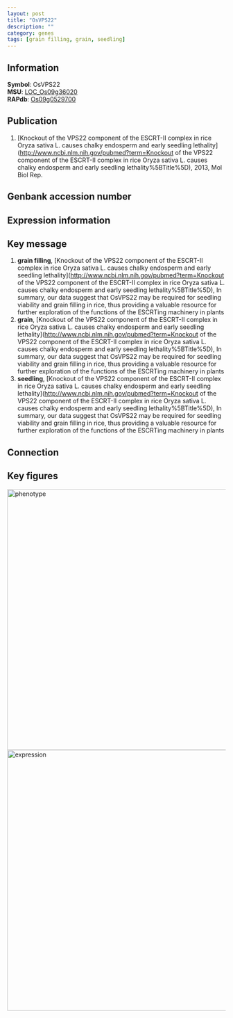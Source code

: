 ```yaml
---
layout: post
title: "OsVPS22"
description: ""
category: genes
tags: [grain filling, grain, seedling]
---
```


## Information
__Symbol__: OsVPS22  
__MSU__: [LOC_Os09g36020](http://rice.plantbiology.msu.edu/cgi-bin/ORF_infopage.cgi?orf=LOC_Os09g36020)  
__RAPdb__: [Os09g0529700](http://rapdb.dna.affrc.go.jp/viewer/gbrowse_details/irgsp1?name=Os09g0529700)  

## Publication
1. [Knockout of the VPS22 component of the ESCRT-II complex in rice Oryza sativa L. causes chalky endosperm and early seedling lethality](http://www.ncbi.nlm.nih.gov/pubmed?term=Knockout of the VPS22 component of the ESCRT-II complex in rice Oryza sativa L. causes chalky endosperm and early seedling lethality%5BTitle%5D), 2013, Mol Biol Rep.

## Genbank accession number

## Expression information

## Key message
1. __grain filling__, [Knockout of the VPS22 component of the ESCRT-II complex in rice Oryza sativa L. causes chalky endosperm and early seedling lethality](http://www.ncbi.nlm.nih.gov/pubmed?term=Knockout of the VPS22 component of the ESCRT-II complex in rice Oryza sativa L. causes chalky endosperm and early seedling lethality%5BTitle%5D),  In summary, our data suggest that OsVPS22 may be required for seedling viability and grain filling in rice, thus providing a valuable resource for further exploration of the functions of the ESCRTing machinery in plants
2. __grain__, [Knockout of the VPS22 component of the ESCRT-II complex in rice Oryza sativa L. causes chalky endosperm and early seedling lethality](http://www.ncbi.nlm.nih.gov/pubmed?term=Knockout of the VPS22 component of the ESCRT-II complex in rice Oryza sativa L. causes chalky endosperm and early seedling lethality%5BTitle%5D),  In summary, our data suggest that OsVPS22 may be required for seedling viability and grain filling in rice, thus providing a valuable resource for further exploration of the functions of the ESCRTing machinery in plants
3. __seedling__, [Knockout of the VPS22 component of the ESCRT-II complex in rice Oryza sativa L. causes chalky endosperm and early seedling lethality](http://www.ncbi.nlm.nih.gov/pubmed?term=Knockout of the VPS22 component of the ESCRT-II complex in rice Oryza sativa L. causes chalky endosperm and early seedling lethality%5BTitle%5D),  In summary, our data suggest that OsVPS22 may be required for seedling viability and grain filling in rice, thus providing a valuable resource for further exploration of the functions of the ESCRTing machinery in plants

## Connection

## Key figures
<img src="http://ricencode.github.io/images/OsVPS22.pheno.png" alt="phenotype"  style="width: 600px;"/>

<img src="http://ricencode.github.io/images/OsVPS22.exp.png" alt="expression"  style="width: 600px;"/>


